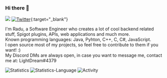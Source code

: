 ### Hi there 👋

<a href="https://www.linkedin.com/in/l1ghtdream/" target="_LightDream" alt="LinkedIn"><img src="https://img.shields.io/badge/LinkedIn-0077B5?style=for-the-badge&logo=linkedin&logoColor=white"></a>
[![Twitter](https://img.shields.io/badge/Twitter-1DA1F2?style=for-the-badge&logo=twitter&logoColor=white)](https://twitter.com/_L1ghtDream/){:target="\_blank"}

I'm Radu, a Software Engineer who creates a lot of cool backend related stuff, Spigot plugins, APIs, web applications and much more.  
Known programming languages: Java, Pyhton, C++, C, C#, JavaScript.    
I open source most of my projects, so feel free to contribute to them if you want! :)  
My Discord DMs are always open, in case you want to message me, contact me at: LightDream#4379

![Statistics](https://github-readme-stats.vercel.app/api?username=L1ghtDream&show_icons=true&theme=dark)
![Statistics-Language](https://github-readme-stats.vercel.app/api/top-langs?username=L1ghtDream&theme=dark&layout=compact)
![Activity](https://activity-graph.herokuapp.com/graph?username=L1ghtDream&theme=react-dark)
